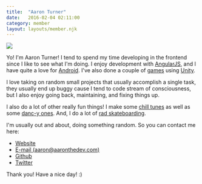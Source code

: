 ```yaml
---
title:  "Aaron Turner"
date:   2016-02-04 02:11:00
category: member
layout: layouts/member.njk
---
```


<img style="margin-left:auto;margin-right:auto;" src="https://avatars0.githubusercontent.com/u/1448289?v=3&s=460">

Yo! I'm Aaron Turner! I tend to spend my time developing in the frontend since I like to see what I'm doing. I enjoy development with [AngularJS](https://angularjs.org/), and I have quite a love for [Android](http://developer.android.com/index.html). I've also done a couple of [games](https://www.youtube.com/watch?v=0vOuInaCowc) using [Unity](https://unity3d.com/).

I love taking on random small projects that usually accomplish a single task, they usually end up buggy cause I tend to code stream of consciousness, but I also enjoy going back, maintaining, and fixing things up.

I also do a lot of other really fun things! I make some [chill tunes](https://aviscerall.bandcamp.com/album/lps-and-love-songs) as well as some [danc-y ones](https://groovygodzilla.bandcamp.com/album/godzilla-gets-friends). And, I do a lot of [rad skateboarding](https://www.youtube.com/watch?v=_OktGiy8GWg).

I'm usually out and about, doing something random. So you can contact me here:

* [Website](aaron@aaronthedev.com)
* [E-mail (aaron@aaronthedev.com)](aaron@aaronthedev.com)
* [Github](https://github.com/torch2424)
* [Twitter](https://twitter.com/nosinfinite)


Thank you! Have a nice day! :)
